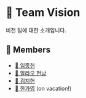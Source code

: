# 👀 Team Vision

비전 팀에 대한 소개입니다.

## 👥 Members

- [🐤 임종헌](/profile/vision/members/jongheon.md)
- [🐶 알라오 헌낭](/profile/vision/members/honnang.md)
- [🐔 김지헌](/profile/vision/members/jeeheon.md)
- [🐼 한가영](/profile/vision/members/gayoung.md) (on vacation!)